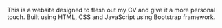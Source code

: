 This is a website designed to flesh out my CV and give it a more personal touch. Built using HTML, CSS and JavaScript using Bootstrap framework.
